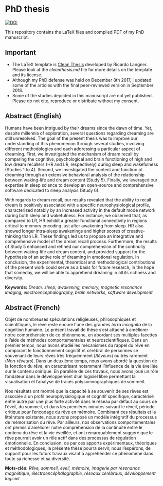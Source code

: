 # PhD thesis

[![DOI](https://zenodo.org/badge/DOI/10.5281/zenodo.1447124.svg)](https://doi.org/10.5281/zenodo.1447124)


This repository contains the LaTeX files and compiled PDF of my PhD manuscript.

## Important
- The LaTeX template is [Clean Thesis](http://cleanthesis.der-ric.de/) developed by Ricardo Langner. Please look at the *cleanthesis.md* file for more details on the template and its license.
- Although my PhD defense was held on December 8th 2017, I updated some of the articles with the final peer-reviewed version in September 2018.
- Some of the studies depicted in this manuscript are not yet published. Please do not cite, reproduce or distribute without my consent.

## Abstract (English)

Humans have been intrigued by their dreams since the dawn of time. Yet, despite millennia of exploration, several questions regarding dreaming are still unresolved. The goal of the present thesis was to improve our understanding of this phenomenon through several studies, involving different methodologies and each addressing a particular aspect of dreaming. First, we investigated the mechanism of dream recall by comparing the cognitive, psychological and brain functioning of high and low dream recallers (HR and LR, respectively) during sleep and wakefulness (Studies 1 to 4). Second, we investigated the content and function of dreaming through an extensive behavioral analysis of the relationship between waking-life and dream content (Study 5). Finally, we leveraged our expertise in sleep science to develop an open-source and comprehensive software dedicated to sleep analysis (Study 6).

With regards to dream recall, our results revealed that the ability to recall dream is positively associated with a specific neurophysiological profile, characterized notably by an increased activity in the default mode network during both sleep and wakefulness. For instance, we observed that, as compared to LR, HR exhibit a greater functional connectivity in regions critical to memory encoding just after awakening from sleep. HR also showed longer intra-sleep awakenings and higher scores of creative-thinking than LR. These findings led us to propose an integrative and comprehensive model of the dream recall process. Furthermore, the results of Study 5 enhanced and refined our comprehension of the continuity between waking-life and dream content, and provided support for the hypothesis of an active role of dreaming in emotional regulation. In conclusion, the experimental, theoretical and methodological contributions of the present work could serve as a basis for future research, in the hope that someday, we will be able to apprehend dreaming in all its richness and diversity.

**Keywords:**
*Dream, sleep, awakening, memory, magnetic resonance imaging, electroencephalography, brain networks, software development*

## Abstract (French)

Objet de nombreuses spéculations religieuses, philosophiques et scientifiques, le rêve reste encore l'une des grandes *terra incognita* de la cognition humaine. Le présent travail de thèse s’est attaché à améliorer notre compréhension de ce phénomène, en abordant ses multiples facettes à l’aide de méthodes comportementales et neuroscientifiques. Dans un premier temps, nous avons étudié les mécanismes du rappel du rêve en comparant le fonctionnement cognitif et cérébral de personnes se souvenant de leurs rêves très fréquemment (*Rêveurs*) ou très rarement (*Non-rêveurs*). Dans un deuxième temps, nous avons abordé la question de la fonction du rêve, en caractérisant notamment l’influence de la vie éveillée sur le contenu onirique. En parallèle de ces travaux, nous avons joué un rôle fondateur dans le développement d’un logiciel libre permettant la visualisation et l’analyse de tracés polysomnographiques de sommeil.

Nos résultats ont montré que la capacité à se souvenir de ses rêves est associée à un profil neurophysiologique et cognitif spécifique, caractérisé entre autre par une plus forte activité dans le réseau par défaut au cours de l’éveil, du sommeil, et dans les premières minutes suivant le réveil, période critique pour l’encodage du rêve en mémoire. Combinant ces résultats et la littérature existante, nous avons proposé un modèle intégratif du processus de mémorisation du rêve. Par ailleurs, nos observations comportementales ont permis d’améliorer notre compréhension de la continuité entre le contenu du rêve et la vie éveillée, et ont remarquablement suggéré que le rêve pourrait avoir un rôle actif dans des processus de régulation émotionnelle. En conclusion, de par ces apports expérimentaux, théoriques et méthodologiques, la présente thèse pourra servir, nous l’espérons, de support pour les futurs travaux visant à appréhender ce phénomène dans toute sa richesse et sa diversité.

**Mots-clés:**
*Rêve, sommeil, éveil, mémoire, imagerie par résonance magnétique, électroencéphalographie, réseaux cérébraux, développement logiciel*
